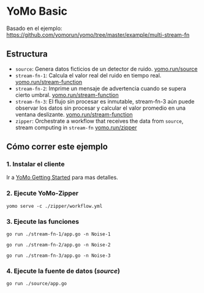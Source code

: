 # YoMo Basic

Basado en el ejemplo: https://github.com/yomorun/yomo/tree/master/example/multi-stream-fn

## Estructura

+ `source`: Genera datos ficticios de un detector de ruido. [yomo.run/source](https://docs.yomo.run/source)
+ `stream-fn-1`: Calcula el valor real del ruido en tiempo real. [yomo.run/stream-function](https://docs.yomo.run/stream-function)
+ `stream-fn-2`: Imprime un mensaje de advertencia cuando se supera cierto umbral. [yomo.run/stream-function](https://docs.yomo.run/stream-function)
+ `stream-fn-3`: El flujo sin procesar es inmutable, stream-fn-3 aún puede observar los datos sin procesar y calcular el valor promedio en una ventana deslizante. [yomo.run/stream-function](https://docs.yomo.run/stream-function)
+ `zipper`: Orchestrate a workflow that receives the data from `source`, stream computing in `stream-fn` [yomo.run/zipper](https://docs.yomo.run/zipper)

## Cómo correr este ejemplo

### 1. Instalar el cliente

Ir a [YoMo Getting Started](https://github.com/yomorun/yomo#1-install-cli) para mas detalles.

### 2. Ejecute YoMo-Zipper

```
yomo serve -c ./zipper/workflow.yml
```

### 3. Ejecute las funciones

```
go run ./stream-fn-1/app.go -n Noise-1
```

```
go run ./stream-fn-2/app.go -n Noise-2
```

```
go run ./stream-fn-3/app.go -n Noise-3
```

### 4. Ejecute la fuente de datos (_source_)

```
go run ./source/app.go 
```
